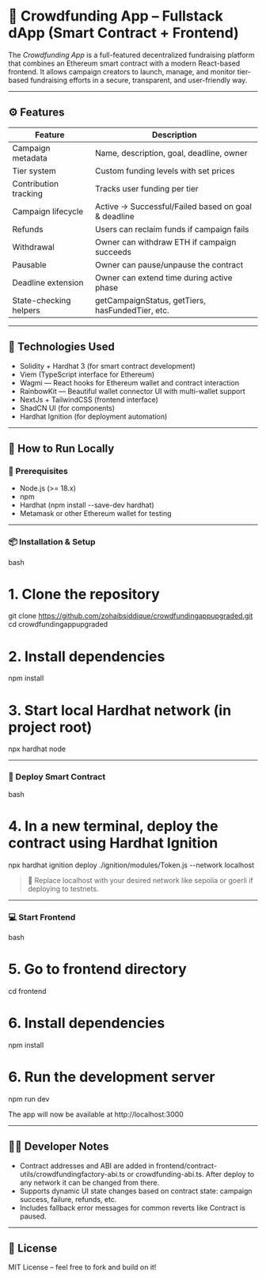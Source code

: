 # 🧠 Crowdfunding App – Fullstack dApp (Smart Contract + Frontend)

The *Crowdfunding App* is a full-featured decentralized fundraising platform that combines an Ethereum smart contract with a modern React-based frontend. It allows campaign creators to launch, manage, and monitor tier-based fundraising efforts in a secure, transparent, and user-friendly way.

---

## ⚙ Features

| Feature                | Description                                            |
| ---------------------- | ------------------------------------------------------ |
| Campaign metadata      | Name, description, goal, deadline, owner               |
| Tier system            | Custom funding levels with set prices                  |
| Contribution tracking  | Tracks user funding per tier                           |
| Campaign lifecycle     | Active → Successful/Failed based on goal & deadline    |
| Refunds                | Users can reclaim funds if campaign fails              |
| Withdrawal             | Owner can withdraw ETH if campaign succeeds            |
| Pausable               | Owner can pause/unpause the contract                   |
| Deadline extension     | Owner can extend time during active phase              |
| State-checking helpers | getCampaignStatus, getTiers, hasFundedTier, etc. |

---

## 🧪 Technologies Used

* Solidity + Hardhat 3 (for smart contract development)
* Viem (TypeScript interface for Ethereum)
* Wagmi — React hooks for Ethereum wallet and contract interaction
* RainbowKit — Beautiful wallet connector UI with multi-wallet support
* NextJs + TailwindCSS (frontend interface)
* ShadCN UI (for components)
* Hardhat Ignition (for deployment automation)

---

## 🚀 How to Run Locally

### 🧾 Prerequisites

* Node.js (>= 18.x)
* npm
* Hardhat (npm install --save-dev hardhat)
* Metamask or other Ethereum wallet for testing

---

### 📦 Installation & Setup

bash
# 1. Clone the repository
git clone https://github.com/zohaibsiddique/crowdfundingappupgraded.git
cd crowdfundingappupgraded

# 2. Install dependencies
npm install

# 3. Start local Hardhat network (in project root)
npx hardhat node


---

### 🚀 Deploy Smart Contract

bash
# 4. In a new terminal, deploy the contract using Hardhat Ignition
npx hardhat ignition deploy ./ignition/modules/Token.js --network localhost


> 🔁 Replace localhost with your desired network like sepolia or goerli if deploying to testnets.

---

### 💻 Start Frontend

bash
# 5. Go to frontend directory
cd frontend

# 6. Install dependencies
npm install

# 6. Run the development server
npm run dev


The app will now be available at http://localhost:3000

---

## 🧑‍💻 Developer Notes

* Contract addresses and ABI are added in frontend/contract-utils/crowdfundingfactory-abi.ts or crowdfunding-abi.ts. After deploy to any network it can be changed from there. 
* Supports dynamic UI state changes based on contract state: campaign success, failure, refunds, etc.
* Includes fallback error messages for common reverts like Contract is paused.

---

## 📄 License

MIT License – feel free to fork and build on it!